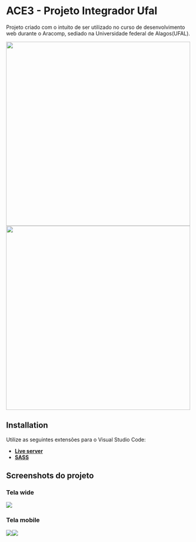 # ACE3 - Projeto Integrador Ufal

Projeto criado com o intuito de ser utilizado no curso de desenvolvimento web durante o Aracomp, sediado na Universidade federal de Alagos(UFAL).

<img src="https://user-images.githubusercontent.com/82983177/198897393-5871a478-45d7-4df2-b68b-bbb8c8899b5b.jpeg" width="500" alter="Retrato dos mentores com os alunos"> <img src="https://user-images.githubusercontent.com/82983177/198897388-21c6fd7d-74b5-4107-9e67-3379e3970d83.jpeg" width="500" alter="Foto da sala durante o curso">


## Installation

Utilize as seguintes extensões para o Visual Studio Code:
* [**Live server**](https://marketplace.visualstudio.com/items?itemName=ritwickdey.LiveServer)
* [**SASS**](https://marketplace.visualstudio.com/items?itemName=Syler.sass-indented)

## Screenshots do projeto
### Tela wide
<img src="https://user-images.githubusercontent.com/82983177/198898259-11710ecb-2fa4-4c9f-a69b-28afe072e616.png" alter="Captura de tela projeto em wide screen."> 

### Tela mobile
<img src="https://user-images.githubusercontent.com/82983177/198898263-47b1a824-6720-4e37-9f7c-cf391653ae77.png"  alter="Captura de tela projeto em tela mobile."><img src="https://user-images.githubusercontent.com/82983177/198898584-2dbb1d63-438c-4803-a5ce-675ddbfaae9f.png" alter="Captura de tela do menu do projeto em tela mobile.">
